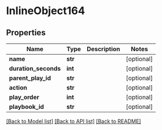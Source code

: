 # InlineObject164

## Properties
Name | Type | Description | Notes
------------ | ------------- | ------------- | -------------
**name** | **str** |  | [optional] 
**duration_seconds** | **int** |  | [optional] 
**parent_play_id** | **str** |  | [optional] 
**action** | **str** |  | [optional] 
**play_order** | **int** |  | [optional] 
**playbook_id** | **str** |  | [optional] 

[[Back to Model list]](../README.md#documentation-for-models) [[Back to API list]](../README.md#documentation-for-api-endpoints) [[Back to README]](../README.md)


